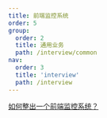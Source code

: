 ```yaml
---
title: 前端监控系统
order: 5
group:
  order: 2
  title: 通用业务
  path: /interview/common
nav:
  order: 3
  title: 'interview'
  path: /interview
---
```


[如何整出一个前端监控系统？](https://mp.weixin.qq.com/s/c2kLRyKuZsiXE-nqwEukow)
